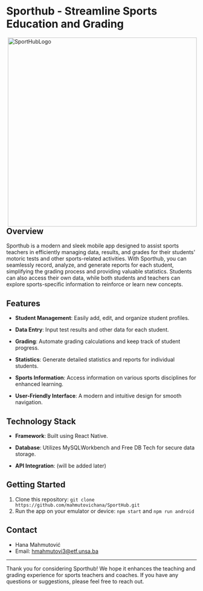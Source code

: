 # Sporthub - Streamline Sports Education and Grading

<div>
<img src="https://github.com/mahmutovichana/SportHub-App/assets/113919501/c6965b9c-78a6-48b4-a980-ae5a1fa90af9" alt="SportHubLogo" align="right" width="500">
</div>

## Overview

Sporthub is a modern and sleek mobile app designed to assist sports teachers in efficiently managing data, results, and grades for their students' motoric tests and other sports-related activities. With Sporthub, you can seamlessly record, analyze, and generate reports for each student, simplifying the grading process and providing valuable statistics. Students can also access their own data, while both students and teachers can explore sports-specific information to reinforce or learn new concepts.

## Features

- **Student Management**: Easily add, edit, and organize student profiles.

- **Data Entry**: Input test results and other data for each student.

- **Grading**: Automate grading calculations and keep track of student progress.

- **Statistics**: Generate detailed statistics and reports for individual students.

- **Sports Information**: Access information on various sports disciplines for enhanced learning.

- **User-Friendly Interface**: A modern and intuitive design for smooth navigation.

## Technology Stack

- **Framework**: Built using React Native.

- **Database**: Utilizes MySQLWorkbench and Free DB Tech for secure data storage.

- **API Integration**: (will be added later)

## Getting Started

1. Clone this repository: `git clone https://github.com/mahmutovichana/SportHub.git`
2. Run the app on your emulator or device: `npm start` and `npm run android`

## Contact

- Hana Mahmutović
- Email: hmahmutovi3@etf.unsa.ba

---

Thank you for considering Sporthub! We hope it enhances the teaching and grading experience for sports teachers and coaches. If you have any questions or suggestions, please feel free to reach out.
